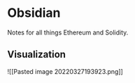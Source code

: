 # Obsidian

Notes for all things Ethereum and Solidity.

## Visualization

![[Pasted image 20220327193923.png]]
